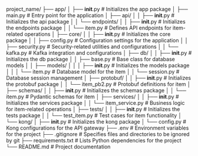 project_name/
├── app/
│   ├── __init__.py          # Initializes the app package
│   ├── main.py              # Entry point for the application
│   ├── api/
│   │   ├── __init__.py      # Initializes the api package
│   │   └── endpoints/
│   │       ├── __init__.py  # Initializes the endpoints package
│   │       └── item.py      # Defines API endpoints for item-related operations
│   ├── core/
│   │   ├── __init__.py      # Initializes the core package
│   │   ├── config.py        # Configuration settings for the application
│   │   ├── security.py      # Security-related utilities and configurations
│   │   └── kafka.py         # Kafka integration and configurations
│   ├── db/
│   │   ├── __init__.py      # Initializes the db package
│   │   ├── base.py          # Base class for database models
│   │   ├── models/
│   │   │   ├── __init__.py  # Initializes the models package
│   │   │   └── item.py      # Database model for the item
│   │   └── session.py       # Database session management
│   ├── protobuf/
│   │   ├── __init__.py      # Initializes the protobuf package
│   │   └── item_pb2.py      # Protobuf definitions for item
│   ├── schemas/
│   │   ├── __init__.py      # Initializes the schemas package
│   │   └── item.py          # Pydantic schemas for item
│   ├── services/
│   │   ├── __init__.py      # Initializes the services package
│   │   └── item_service.py  # Business logic for item-related operations
│   ├── tests/
│   │   ├── __init__.py      # Initializes the tests package
│   │   └── test_item.py     # Test cases for item functionality
│   └── kong/
│       ├── __init__.py      # Initializes the kong package
│       └── config.py        # Kong configurations for the API gateway
├── .env                     # Environment variables for the project
├── .gitignore               # Specifies files and directories to be ignored by git
├── requirements.txt         # Lists Python dependencies for the project
└── README.md                # Project documentation
